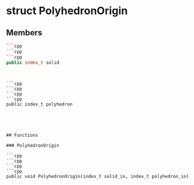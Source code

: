 # struct PolyhedronOrigin


## Members

```cpp
```cpp
```cpp
```cpp
public index_t solid
```
```
```
```

```cpp
```cpp
```cpp
```cpp
public index_t polyhedron
```
```
```
```



## Functions

### PolyhedronOrigin

```cpp
```cpp
```cpp
```cpp
public void PolyhedronOrigin(index_t solid_in, index_t polyhedron_in)
```
```
```
```




